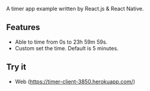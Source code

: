 A timer app example written by React.js & React Native.

## Features

* Able to time from 0s to 23h 59m 59s.
* Custom set the time. Default is 5 minutes.

## Try it

* Web (https://timer-client-3850.herokuapp.com/)
